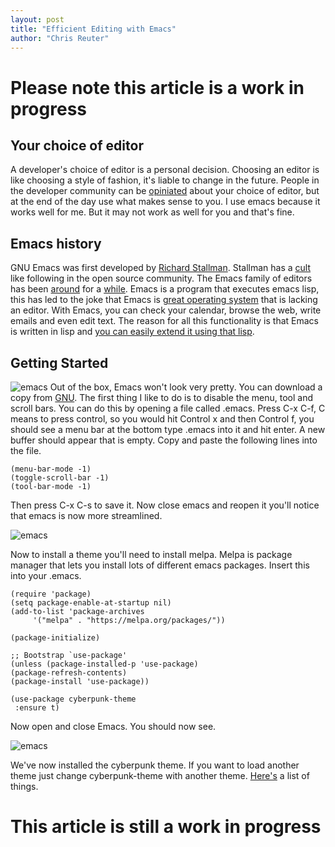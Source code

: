 ```yaml
---
layout: post
title: "Efficient Editing with Emacs"
author: "Chris Reuter"
---
```


# Please note this article is a work in progress

## Your choice of editor

A developer's choice of editor is a personal decision. Choosing an editor is like choosing a style of fashion, it's liable to change in the future. People in the developer community can be [opiniated](https://en.wikipedia.org/wiki/Editor_war) about your choice of editor, but at the end of the day use what makes sense to you. I use emacs because it works well for me. But it may not work as well for you and that's fine.


## Emacs history

GNU Emacs was first developed by [Richard Stallman](https://stallman.org/). Stallman has a [cult](https://www.youtube.com/watch?v=qIF5xnkcncI) like following in the open source community. The Emacs family of editors has been [around](https://www.jwz.org/doc/emacs-timeline.html) for a [while](https://www.emacswiki.org/emacs/EmacsHistory). Emacs is a program that executes emacs lisp, this has led to the joke that Emacs is [great operating system](http://wiki.c2.com/?EmacsAsOperatingSystem) that is lacking an editor. With Emacs, you can check your calendar, browse the web, write emails and even edit text. The reason for all this functionality is that Emacs is written in lisp and [you can easily extend it using that lisp](https://www.gnu.org/software/emacs/manual/html_mono/eintr.html). 

## Getting Started

![emacs](http://latincsclub.com/assets/editors/emacs0.png)
Out of the box, Emacs won't look very pretty.  You can download a copy from [GNU](https://www.gnu.org/software/emacs/). The first thing I like to do is to disable the menu, tool and scroll bars. You can do this by opening a file called .emacs. Press C-x C-f, C means to press control, so you would hit Control x and then Control f, you should see a menu bar at the bottom type .emacs into it and hit enter. A new buffer should appear that is empty. Copy and paste the following lines into the file.

    (menu-bar-mode -1) 
    (toggle-scroll-bar -1) 
    (tool-bar-mode -1) 

Then press C-x C-s to save it. Now close emacs and reopen it you'll notice that emacs is now more streamlined.

![emacs](http://latincsclub.com/assets/editors/emacs1.png)

Now to install a theme you'll need to install melpa. Melpa is package
manager that lets you install lots of different emacs packages. Insert this into your .emacs. 

    (require 'package)
    (setq package-enable-at-startup nil)
    (add-to-list 'package-archives
         '("melpa" . "https://melpa.org/packages/"))

    (package-initialize)

    ;; Bootstrap `use-package'
    (unless (package-installed-p 'use-package)
    (package-refresh-contents)
    (package-install 'use-package))

    (use-package cyberpunk-theme
     :ensure t)

Now open and close Emacs. You should now see.

![emacs](http://latincsclub.com/assets/editors/emacs2.png)

We've now installed the cyberpunk theme. If you want to load another theme just change cyberpunk-theme with another theme. [Here's](https://emacsthemes.com/) a list of things.

# This article is still a work in progress
